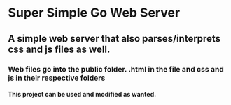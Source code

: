 # Super Simple Go Web Server
## A simple web server that also parses/interprets css and js files as well.

### Web files go into the public folder. .html in the file and css and js in their respective folders
#### This project can be used and modified as wanted.
